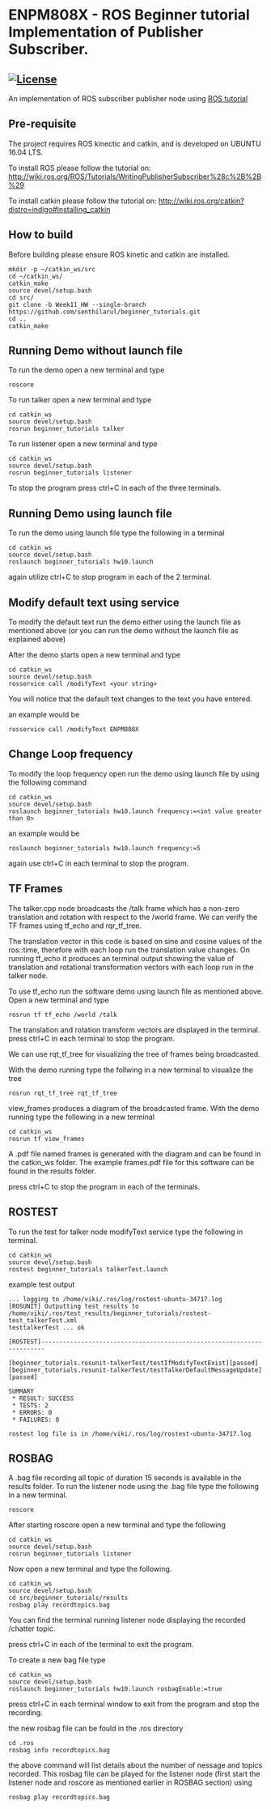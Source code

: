 # ENPM808X - ROS Beginner tutorial Implementation of Publisher Subscriber.
[![License](https://img.shields.io/badge/License-BSD%203--Clause-blue.svg)](https://opensource.org/licenses/BSD-3-Clause)
---

An implementation of ROS subscriber publisher node using [ROS tutorial](http://wiki.ros.org/ROS/Tutorials/WritingPublisherSubscriber%28c%2B%2B%29)

## Pre-requisite
The project requires ROS kinectic and catkin, and is developed on UBUNTU 16.04 LTS.

To install ROS please follow the tutorial on: 
http://wiki.ros.org/ROS/Tutorials/WritingPublisherSubscriber%28c%2B%2B%29

To install catkin please follow the tutorial on: 
http://wiki.ros.org/catkin?distro=indigo#Installing_catkin

## How to build
Before building please ensure ROS kinetic and catkin are installed.  
```
mkdir -p ~/catkin_ws/src
cd ~/catkin_ws/
catkin_make
source devel/setup.bash
cd src/
git clone -b Week11_HW --single-branch https://github.com/senthilarul/beginner_tutorials.git
cd ..
catkin_make
```
## Running Demo without launch file
To run the demo open a new terminal and type
```
roscore
```

To run talker open a new terminal and type
```
cd catkin_ws
source devel/setup.bash
rosrun beginner_tutorials talker
```

To run listener open a new terminal and type
```
cd catkin_ws
source devel/setup.bash
rosrun beginner_tutorials listener
```
To stop the program press ctrl+C in each of the three terminals.

## Running Demo using launch file
To run the demo using launch file type the following in a terminal
```
cd catkin_ws
source devel/setup.bash
roslaunch beginner_tutorials hw10.launch
```

again utilize ctrl+C to stop program in each of the 2 terminal.

## Modify default text using service
To modify the default text run the demo either using the launch file as mentioned above (or you can run the demo without the launch file as explained above)

After the demo starts open a new terminal and type
```
cd catkin_ws
source devel/setup.bash
rosservice call /modifyText <your string>
```

You will notice that the default text changes to the text you have entered.

an example would be
```
rosservice call /modifyText ENPM808X
```

## Change Loop frequency
To modify the loop frequency open run the demo using launch file by using the following command
```
cd catkin_ws
source devel/setup.bash
roslaunch beginner_tutorials hw10.launch frequency:=<int value greater than 0>
```

an example would be
```
roslaunch beginner_tutorials hw10.launch frequency:=5
```

again use ctrl+C in each terminal to stop the program.

## TF Frames
The talker.cpp node broadcasts the /talk frame which has a non-zero translation and rotation with respect to the /world frame. We can verify the TF frames using tf_echo and rqr_tf_tree.

The translation vector in this code is based on sine and cosine values of the ros::time, therefore with each loop run the translation value changes.
On running tf_echo it produces an terminal output showing the value of translation and rotational transformation vectors with each loop run in the talker node.

To use tf_echo run the software demo using launch file as mentioned above.
Open a new terminal and type
```
rosrun tf tf_echo /world /talk
```
The translation and rotation transform vectors are displayed in the terminal.
press ctrl+C in each terminal to stop the program.

We can use rqt_tf_tree for visualizing the tree of frames being broadcasted.

With the demo running type the follwing in a new terminal to visualize the tree
```
rosrun rqt_tf_tree rqt_tf_tree
```

view_frames produces a diagram of the broadcasted frame.
With the demo running type the following in a new terminal
```
cd catkin_ws
rosrun tf view_frames
```
A .pdf file named frames is generated with the diagram and can be found in the catkin_ws folder. The example frames.pdf file for this software can be found in the results folder.

press ctrl+C to stop the program in each of the terminals.

## ROSTEST
To run the test for talker node modifyText service type the following in  terminal.
```
cd catkin_ws
source devel/setup.bash
rostest beginner_tutorials talkerTest.launch 
```

example test output
```
... logging to /home/viki/.ros/log/rostest-ubuntu-34717.log
[ROSUNIT] Outputting test results to /home/viki/.ros/test_results/beginner_tutorials/rostest-test_talkerTest.xml
testtalkerTest ... ok

[ROSTEST]-----------------------------------------------------------------------

[beginner_tutorials.rosunit-talkerTest/testIfModifyTextExist][passed]
[beginner_tutorials.rosunit-talkerTest/testTalkerDefaultMessageUpdate][passed]

SUMMARY
 * RESULT: SUCCESS
 * TESTS: 2
 * ERRORS: 0
 * FAILURES: 0

rostest log file is in /home/viki/.ros/log/rostest-ubuntu-34717.log
```

## ROSBAG
A .bag file recording all topic of duration 15 seconds is available in the results folder.
To run the listener node using the .bag file type the following in a new terminal.
```
roscore
```
After starting roscore open a new terminal and type the following
```
cd catkin_ws
source devel/setup.bash
rosrun beginner_tutorials listener
```

Now open a new terminal and type the following.
```
cd catkin_ws
source devel/setup.bash
cd src/beginner_tutorials/results
rosbag play recordtopics.bag
```

You can find the terminal running listener node displaying the recorded /chatter topic.

press ctrl+C in each of the terminal to exit the program.

To create a new bag file type
```
cd catkin_ws
source devel/setup.bash
roslaunch beginner_tutorials hw10.launch rosbagEnable:=true
```

press ctrl+C in each terminal window to exit from the program and stop the recording.

the new rosbag file can be fould in the .ros directory
```
cd .ros
rosbag info recordtopics.bag
```
the above command will list details about the number of nessage and topics recorded. This rosbag file can be played for the listener node (first start the listener node and roscore as mentioned earlier in ROSBAG section) using
```
rosbag play recordtopics.bag
```
 
